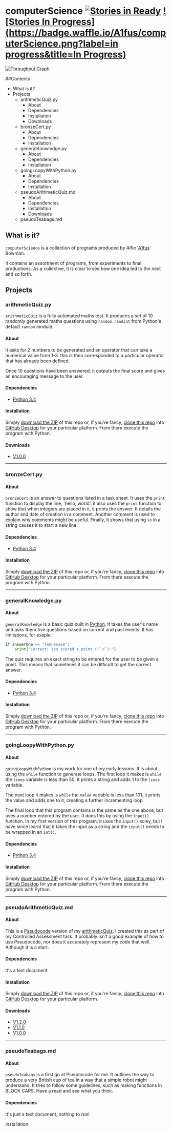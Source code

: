 # computerScience  [![Stories in Ready](https://badge.waffle.io/A1fus/computerScience.png?label=ready&title=Ready)](http://waffle.io/A1fus/computerScience)  [![Stories In Progress](https://badge.waffle.io/A1fus/computerScience.png?label=in progress&title=In Progress)](http://waffle.io/A1fus/computerScience)


[![Throughput Graph](https://graphs.waffle.io/A1fus/computerScience/throughput.svg)](https://waffle.io/A1fus/computerScience/metrics)


##Contents
* What is it?
* Projects
  * arithmeticQuiz.py
    * About
    * Dependencies
    * Installation
    * Downloads
  * bronzeCert.py
    * About
    * Dependencies
    * Installation
  * generalKnowledge.py
    * About
    * Dependencies
    * Installation
  * goingLoopyWithPython.py
    * About
    * Dependencies
    * Installation
  * pseudoArithmeticQuiz.md
    * About
    * Dependencies
    * Installation
    * Downloads
  * pseudoTeabags.md

## What is it?
`computerScience` is a collection of programs produced by Alfie '[A1fus](twitter.com/a1fus)' Bowman.

It contains an assortment of programs, from experiments to final productions. As a collective, it is clear to see how one idea led to the next and so forth.


## Projects


### arithmeticQuiz.py
`arithmeticQuiz` is a fully automated maths test. It produces a set of 10 randomly generated maths questions using `random.randint` from Python's default `random` module.

#### About
It asks for 2 numbers to be generated and an operator that can take a numerical value from 1-3. this is then corresponded to a particular operator that has already been defined.

Once 10 questions have been answered, it outputs the final score and gives an encouraging message to the user.


#### Dependencies
* [Python 3.4](https://www.python.org/downloads/release/python-342/)


#### Installation
Simply [download the ZIP](https://github.com/A1fus/computerScience/archive/master.zip) of this repo or, if you're fancy, [clone this repo](github-windows://openRepo/https://github.com/A1fus/computerScience) into  [GitHub Desktop](https://desktop.github.com/) for your particular platform. From there execute the program with Python.


#### Downloads
* [V1.0.0](https://github.com/A1fus/computerScience/archive/aQ-V1.0.zip)


---


### bronzeCert.py


#### About
`bronzeCert` is an answer to questions listed in a task sheet. It uses the `print` function to display the line, 'hello, world'. it also uses the `print` function to show that when integers are placed in it, it prints the answer. It details the author and date of creation in a comment. Another comment is used to explain why comments might be useful. Finally, it shows that using `\n` in a string causes it to start a new line.


#### Dependencies
* [Python 3.4](https://www.python.org/downloads/release/python-342/)


#### Installation
Simply [download the ZIP](https://github.com/A1fus/computerScience/archive/master.zip) of this repo or, if you're fancy, [clone this repo](github-windows://openRepo/https://github.com/A1fus/computerScience) into  [GitHub Desktop](https://desktop.github.com/) for your particular platform. From there execute the program with Python.


---


### generalKnowledge.py


#### About
`generalKnowledge` is a basic quiz built in [Python](https://python.org/). It takes the user's name and asks them five questions based on current and past events. It has limitations, for exaple:

```python
if answerOne == "Tennessee":
    print("Correct! You scored a point (☞ﾟヮﾟ)☞")
```

The quiz requires an exact string to be entered for the user to be given a point. This means that sometimes it can be difficult to get the correct answer.


#### Dependencies
* [Python 3.4](https://www.python.org/downloads/release/python-342/)


#### Installation
Simply [download the ZIP](https://github.com/A1fus/computerScience/archive/master.zip) of this repo or, if you're fancy, [clone this repo](github-windows://openRepo/https://github.com/A1fus/computerScience) into  [GitHub Desktop](https://desktop.github.com/) for your particular platform. From there execute the program with Python.


---


### goingLoopyWithPython.py


#### About
`goingLoopyWithPython` is my work for one of my early lessons. It is about using the `while` function to generate loops. The first loop it makes is `while` the `lines` variable is less than 50, it prints a string and adds 1 to the `lines` variable.

The next loop it makes is `while` the `value` variable is less than 101, it prints the value and adds one to it, creating a further incrementing loop.

The final loop that this program contains is the same as the one above, but uses a number entered by the user. It does this by using the `input()` function. In my first version of this program, it uses the `input()` soley, but I have since learnt that it takes the input as a string and the `input()` needs to be wrapped in an `int()`.


#### Dependencies
* [Python 3.4](https://www.python.org/downloads/release/python-342/)


#### Installation
Simply [download the ZIP](https://github.com/A1fus/computerScience/archive/master.zip) of this repo or, if you're fancy, [clone this repo](github-windows://openRepo/https://github.com/A1fus/computerScience) into  [GitHub Desktop](https://desktop.github.com/) for your particular platform. From there execute the program with Python.


---


### pseudoArithmeticQuiz.md


#### About
This is a [Pseudocode](https://en.wikipedia.org/wiki/Pseudocode) version of my [arithmeticQuiz](https://github.com/A1fus/computerScience/blob/master/arithmeticQuiz.py). I created this as part of my Controlled Assessment task. It probably isn't a good example of how to use Pseudocode, nor does it accurately represent my code that well. Although it is a start.


#### Dependencies
It's a text document.


#### Installation
Simply [download the ZIP](https://github.com/A1fus/computerScience/archive/master.zip) of this repo or, if you're fancy, [clone this repo](github-windows://openRepo/https://github.com/A1fus/computerScience) into  [GitHub Desktop](https://desktop.github.com/) for your particular platform.


#### Downloads
* [V1.2.0](https://github.com/A1fus/computerScience/releases/tag/pAQ-V1.2.0)
* [V1.1.0](https://github.com/A1fus/computerScience/releases/tag/pAQ-V1.1.0)
* [V1.0.0](https://github.com/A1fus/computerScience/releases/tag/pAQ-V1.0.0)


---


### pseudoTeabags.md


#### About
`pseudoTeabags` is a first go at Pseudocode for me. It outlines the way to produce a very British cup of tea in a way that a simple robot might understand. It tries to follow some guidelines, such as making functions in BLOCK CAPS. Have a read and see what you think.


#### Dependencies
It's just a text document, nothing to run!


Installation
